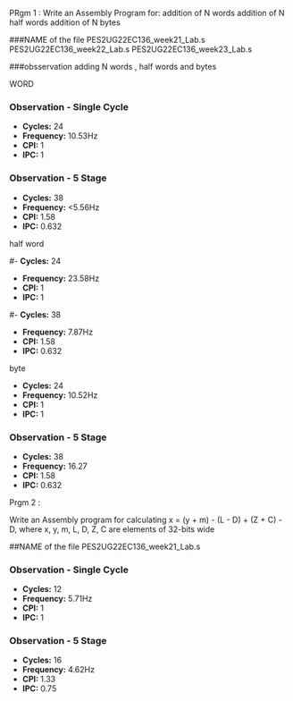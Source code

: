 PRgm 1 :
Write an Assembly Program for:
addition of N words
addition of N half words
addition of N bytes

###NAME of the file 
PES2UG22EC136_week21_Lab.s
PES2UG22EC136_week22_Lab.s
PES2UG22EC136_week23_Lab.s

###obsservation 
adding N words , half words and bytes
 
WORD
### Observation - Single Cycle
- **Cycles:** 24
- **Frequency:** 10.53Hz
- **CPI:** 1
- **IPC:** 1

### Observation - 5 Stage
- **Cycles:** 38
- **Frequency:** <5.56Hz
- **CPI:** 1.58
- **IPC:** 0.632


half word 

#- **Cycles:** 24
- **Frequency:** 23.58Hz
- **CPI:** 1
- **IPC:** 1

#- **Cycles:** 38
- **Frequency:** 7.87Hz
- **CPI:** 1.58
- **IPC:** 0.632

byte

- **Cycles:** 24
- **Frequency:** 10.52Hz
- **CPI:** 1
- **IPC:** 1

### Observation - 5 Stage
- **Cycles:** 38
- **Frequency:** 16.27
- **CPI:** 1.58
- **IPC:** 0.632

Prgm 2 :

Write an Assembly program for calculating x = (y + m) - (L - D) + (Z + C) - D, where x, y, m, L, D, Z, C are elements of 32-bits wide

##NAME of the file 
PES2UG22EC136_week21_Lab.s


### Observation - Single Cycle
- **Cycles:** 12
- **Frequency:** 5.71Hz
- **CPI:** 1
- **IPC:** 1

### Observation - 5 Stage
- **Cycles:** 16
- **Frequency:** 4.62Hz
- **CPI:** 1.33
- **IPC:** 0.75
